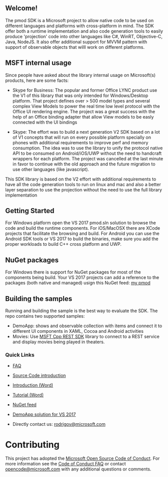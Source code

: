 ## Welcome!

The pmod SDK is a Microsoft project to allow native code to be used on different languages and platforms with cross-platform in mind. The SDK offer both a runtime implementation and also code generation tools to easily produce 'projection' code into other languages like C#, WinRT, Objective-C, Java, NodeJS. It also offer additional support for MVVM pattern with support of observable objects that willl work on different platforms.

## MSFT internal usage

Since people have asked about the library internal usage on Microsoft(s) products, here are some facts:
 * Skype for Business: The popular and former Office LYNC product use the V1 of this library that was only intended for Windows/Desktop platform. That project defines over > 500 model types and several complex View Models to power the real time low level protocol with the Office UI rendering engine. The project was a great success with the help of an Office binding adapter that allow View models to be easly connected with the UI bindings

 * Skype: The effort was to build a next generation V2 SDK based on a lot of V1 concepts that will run on every possible platform specially on phones with additional requirements to improve perf and memory consumption. The idea was to use the library to unify the protocol native API to be consumed on Android/iOS/UWP without the need to handcraft wrappers for each platform. The project was cancelled at the last minute in favor to continue with the old approach and the future migration to use other languages (like javascript).

 This SDK library is based on the V2 effort with additional requirements to have all the code generation tools to run on linux and mac and also a better layer separation to use the projection without the need to use the full library implementation

## Getting Started

For Windows platform open the VS 2017 pmod.sln solution to browse the code and build the runtime components. For iOS/MacOSX there are XCode projects that facilitate the browsing and build. For Android you can use the Android SDK tools or VS 2017 to build the binaries, make sure you add the proper workloads to build C++ cross platform and UWP.

## NuGet packages

For Windows there is support for NuGet packages for most of the components being build. Your VS 2017 projects can add a reference to the packages (both native and managed) usign this NuGet feed: [my pmod](https://www.myget.org/F/pmod/api/v3/index.json)

## Building the samples
Running and building the sample is the best way to evaluate the SDK. The repo contains two supported samples:
* DemoApp: shows and observable collection with items and connect it to different UI components in XAML, Cocoa and Android activities
* Movies: Use [MSFT Cpp REST SDK](https://github.com/Microsoft/cpprestsdk) library to connect to a REST service and display movies being played in theaters.


### Quick Links

*   [FAQ](https://github.com/Microsoft/pmod/wiki/FAQ)
*   [Source Code introduction](https://github.com/Microsoft/pmod/wiki/Introduction%20Source)
*   [Introduction (Word)](https://github.com/Microsoft/pmod/wiki/pmod-SDK.docx)
*   [Tutorial (Word)](https://github.com/Microsoft/pmod/wiki/SDK%20Tutorial.docx)
*   [NuGet feed](https://www.myget.org/F/pmod/api/v3/index.json)
*   [DemoApp solution for VS 2017](https://github.com/Microsoft/pmod/tree/master/samples/DemoApp/__build/vs)

*   Directly contact us: <rodrigov@microsoft.com>

# Contributing

This project has adopted the [Microsoft Open Source Code of Conduct](https://opensource.microsoft.com/codeofconduct/). For more information see the [Code of Conduct FAQ](https://opensource.microsoft.com/codeofconduct/faq/) or contact [opencode@microsoft.com](mailto:opencode@microsoft.com) with any additional questions or comments.
